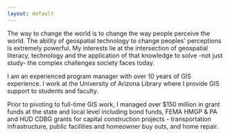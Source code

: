 ```yaml
---
layout: default
---
```


<title>Kiri Carini</title>



The way to change the world is to change the way people perceive the world. The ability of geospatial technology to change peoples' perceptions is extremely powerful. My interests lie at the intersection of geospatial literacy, technology and the application of that knowledge to solve -not just study- the complex challenges society faces today. 

I am an experienced program manager with over 10 years of GIS experience. I work at the University of Arizona Library where I provide GIS support to students and faculty. 

Prior to pivoting to full-time GIS work, I managed over $150 million in grant funds at the state and local level including bond funds, FEMA HMGP & PA and HUD CDBG grants for capital construction projects - transportation infrastructure, public facilities and homeowner buy outs, and home repair.


